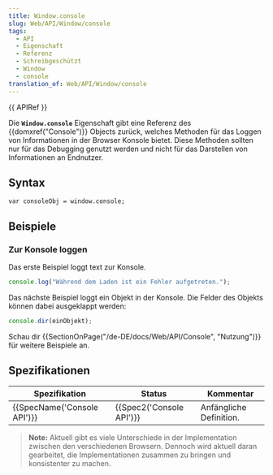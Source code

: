```yaml
---
title: Window.console
slug: Web/API/Window/console
tags:
  - API
  - Eigenschaft
  - Referenz
  - Schreibgeschützt
  - Window
  - console
translation_of: Web/API/Window/console
---
```

{{ APIRef }}

Die **`Window.console`** Eigenschaft gibt eine Referenz des {{domxref("Console")}} Objects zurück, welches Methoden für das Loggen von Informationen in der Browser Konsole bietet. Diese Methoden sollten nur für das Debugging genutzt werden und nicht für das Darstellen von Informationen an Endnutzer.

## Syntax

    var consoleObj = window.console;

## Beispiele

### Zur Konsole loggen

Das erste Beispiel loggt text zur Konsole.

```js
console.log("Während dem Laden ist ein Fehler aufgetreten.");
```

Das nächste Beispiel loggt ein Objekt in der Konsole. Die Felder des Objekts können dabei ausgeklappt werden:

```js
console.dir(einObjekt);
```

Schau dir {{SectionOnPage("/de-DE/docs/Web/API/Console", "Nutzung")}} für weitere Beispiele an.

## Spezifikationen

| Spezifikation                        | Status                           | Kommentar               |
| ------------------------------------ | -------------------------------- | ----------------------- |
| {{SpecName('Console API')}} | {{Spec2('Console API')}} | Anfängliche Definition. |

> **Note:** Aktuell gibt es viele Unterschiede in der Implementation zwischen den verschiedenen Browsern. Dennoch wird aktuell daran gearbeitet, die Implementationen zusammen zu bringen und konsistenter zu machen.
